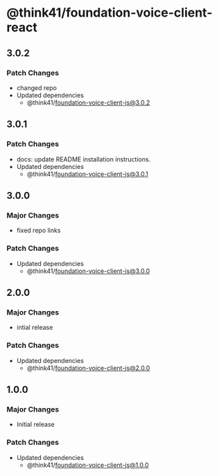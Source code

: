 # @think41/foundation-voice-client-react

## 3.0.2

### Patch Changes

- changed repo
- Updated dependencies
  - @think41/foundation-voice-client-js@3.0.2

## 3.0.1

### Patch Changes

- docs: update README installation instructions.
- Updated dependencies
  - @think41/foundation-voice-client-js@3.0.1

## 3.0.0

### Major Changes

- fixed repo links

### Patch Changes

- Updated dependencies
  - @think41/foundation-voice-client-js@3.0.0

## 2.0.0

### Major Changes

- intial release

### Patch Changes

- Updated dependencies
  - @think41/foundation-voice-client-js@2.0.0

## 1.0.0

### Major Changes

- Initial release

### Patch Changes

- Updated dependencies
  - @think41/foundation-voice-client-js@1.0.0
